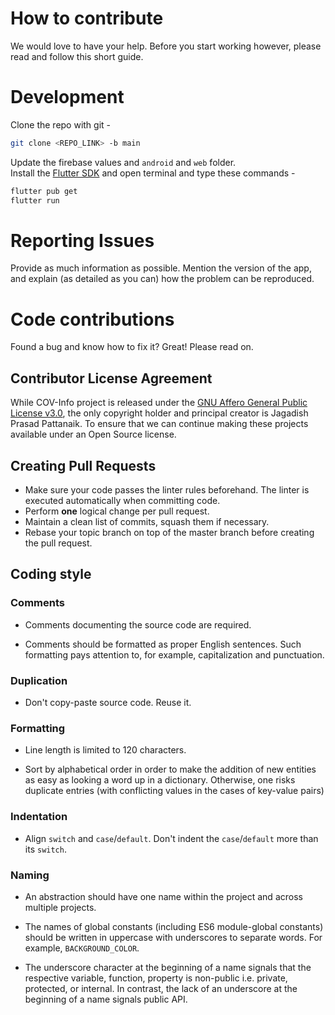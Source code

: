 # How to contribute
We would love to have your help. Before you start working however, please read
and follow this short guide.

# Development
Clone the repo with git -
```bash
git clone <REPO_LINK> -b main
```
Update the firebase values and `android` and `web` folder.<br>
Install the [Flutter SDK](https://flutter.dev/) and open terminal and type these commands -
```bash
flutter pub get
flutter run
```

# Reporting Issues
Provide as much information as possible. Mention the version of the app, and explain (as detailed as you can) how the 
problem can be reproduced.

# Code contributions
Found a bug and know how to fix it? Great! Please read on.

## Contributor License Agreement
While COV-Info project is released under the
[GNU Affero General Public License v3.0](https://github.com/jagadish-pattanaik/just-meet-public/blob/main/LICENSE.md), the only copyright
holder and principal creator is Jagadish Prasad Pattanaik. To
ensure that we can continue making these projects available under an Open Source license.

## Creating Pull Requests
- Make sure your code passes the linter rules beforehand. The linter is executed
  automatically when committing code.
- Perform **one** logical change per pull request.
- Maintain a clean list of commits, squash them if necessary.
- Rebase your topic branch on top of the master branch before creating the pull
 request.

## Coding style

### Comments

* Comments documenting the source code are required.

* Comments should be formatted as proper English sentences. Such formatting pays
  attention to, for example, capitalization and punctuation.

### Duplication

* Don't copy-paste source code. Reuse it.

### Formatting

* Line length is limited to 120 characters.

* Sort by alphabetical order in order to make the addition of new entities as
  easy as looking a word up in a dictionary. Otherwise, one risks duplicate
  entries (with conflicting values in the cases of key-value pairs)

### Indentation

* Align `switch` and `case`/`default`. Don't indent the `case`/`default` more
  than its `switch`.

### Naming

* An abstraction should have one name within the project and across multiple
  projects.

* The names of global constants (including ES6 module-global constants) should
  be written in uppercase with underscores to separate words. For example,
  `BACKGROUND_COLOR`.

* The underscore character at the beginning of a name signals that the
  respective variable, function, property is non-public i.e. private, protected,
  or internal. In contrast, the lack of an underscore at the beginning of a name
  signals public API.
